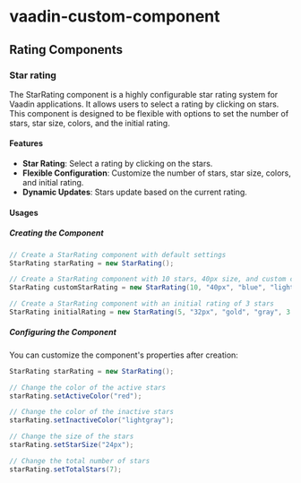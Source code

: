 # vaadin-custom-component
## Rating Components
### Star rating
The StarRating component is a highly configurable star rating system for Vaadin applications. It allows users to select a rating by clicking on stars. This component is designed to be flexible with options to set the number of stars, star size, colors, and the initial rating.
#### Features
* **Star Rating**: Select a rating by clicking on the stars.
* **Flexible Configuration**: Customize the number of stars, star size, colors, and initial rating.
* **Dynamic Updates**: Stars update based on the current rating.

#### Usages
##### Creating the Component
```java
// Create a StarRating component with default settings
StarRating starRating = new StarRating();

// Create a StarRating component with 10 stars, 40px size, and custom colors
StarRating customStarRating = new StarRating(10, "40px", "blue", "lightgray");

// Create a StarRating component with an initial rating of 3 stars
StarRating initialRating = new StarRating(5, "32px", "gold", "gray", 3.0);
```

##### Configuring the Component
You can customize the component's properties after creation:
```java
StarRating starRating = new StarRating();

// Change the color of the active stars
starRating.setActiveColor("red");

// Change the color of the inactive stars
starRating.setInactiveColor("lightgray");

// Change the size of the stars
starRating.setStarSize("24px");

// Change the total number of stars
starRating.setTotalStars(7);
```
